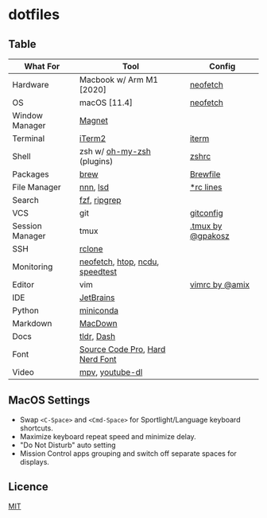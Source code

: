 # dotfiles

## Table


| What For | Tool | Config |
| -------- | ---- | ------ |
| Hardware | Macbook w/ Arm M1 [2020] | [neofetch](neofetch) |
| OS | macOS [11.4] | [neofetch](neofetch) |
| Window Manager | [Magnet](https://magnet.crowdcafe.com) ||
| Terminal | [iTerm2](https://iterm2.com) | [iterm](iterm) |
| Shell | zsh w/ [oh-my-zsh](https://ohmyz.sh) (plugins) | [zshrc](zshrc) |
| Packages | [brew](https://brew.sh) | [Brewfile](Brewfile) |
| File Manager | [nnn](https://github.com/jarun/nnn), [lsd](https://github.com/Peltoche/lsd) | [*rc lines](zshrc) |
| Search | [fzf](https://github.com/junegunn/fzf), [ripgrep](https://github.com/BurntSushi/ripgrep) ||
| VCS | git | [gitconfig](gitconfig) |
| Session Manager | tmux | [.tmux by @gpakosz](https://github.com/gpakosz/.tmux) |
| SSH | [rclone](https://rclone.org) ||
| Monitoring | [neofetch](https://github.com/dylanaraps/neofetch), [htop](https://github.com/htop-dev/htop), [ncdu](https://dev.yorhel.nl/ncdu), [speedtest](https://github.com/sivel/speedtest-cli) ||
| Editor | vim | [vimrc by @amix](https://github.com/amix/vimrc) |
| IDE | [JetBrains](https://www.jetbrains.com) ||
| Python | [miniconda](https://docs.conda.io/en/latest/miniconda.html) ||
| Markdown | [MacDown](https://github.com/MacDownApp/macdown) ||
| Docs | [tldr](https://github.com/tldr-pages/tldr), [Dash](https://kapeli.com/dash) ||
| Font | [Source Code Pro](https://github.com/sb2nov/mac-setup/issues/218), [Hard Nerd Font](https://github.com/ryanoasis/nerd-fonts) ||
| Video | [mpv](https://github.com/mpv-player/mpv), [youtube-dl](https://github.com/ytdl-org/youtube-dl) ||

## MacOS Settings

* Swap `<C-Space>` and `<Cmd-Space>` for Sportlight/Language keyboard shortcuts.
* Maximize keyboard repeat speed and minimize delay.
* "Do Not Disturb" auto setting
* Mission Control apps grouping and switch off separate spaces for displays.

## Licence

[MIT](LICENSE)